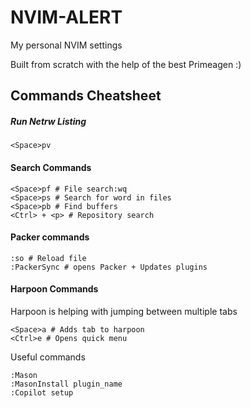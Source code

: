 # NVIM-ALERT

My personal NVIM settings

Built from scratch with the help of the best Primeagen :)

## Commands Cheatsheet

##### Run Netrw Listing

```
<Space>pv
```

#### Search Commands
```
<Space>pf # File search:wq
<Space>ps # Search for word in files
<Space>pb # Find buffers
<Ctrl> + <p> # Repository search
```

#### Packer commands

```
:so # Reload file
:PackerSync # opens Packer + Updates plugins
```

#### Harpoon Commands

Harpoon is helping with jumping between multiple tabs

```
<Space>a # Adds tab to harpoon
<Ctrl>e # Opens quick menu
```

Useful commands
```
:Mason
:MasonInstall plugin_name
:Copilot setup
```
